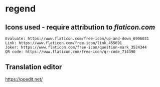# regend

## Icons used - require attribution to *flaticon.com*

    Evaluate: https://www.flaticon.com/free-icon/up-and-down_6996031
    Link: https://www.flaticon.com/free-icon/link_455691
    Joker: https://www.flaticon.com/free-icon/question-mark_3524344
    QR code: https://www.flaticon.com/free-icon/qr-code_714390


## Translation editor

https://poedit.net/
